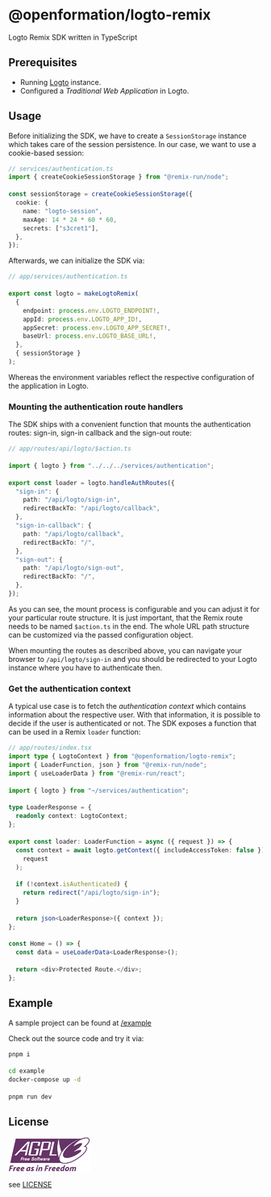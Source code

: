 # @openformation/logto-remix

Logto Remix SDK written in TypeScript

## Prerequisites

- Running [Logto](https://logto.io) instance.
- Configured a _Traditional Web Application_ in Logto.

## Usage

Before initializing the SDK, we have to create a `SessionStorage` instance which takes care of the session persistence. In our case, we want to use a cookie-based session:

```ts
// services/authentication.ts
import { createCookieSessionStorage } from "@remix-run/node";

const sessionStorage = createCookieSessionStorage({
  cookie: {
    name: "logto-session",
    maxAge: 14 * 24 * 60 * 60,
    secrets: ["s3cret1"],
  },
});
```

Afterwards, we can initialize the SDK via:

```ts
// app/services/authentication.ts

export const logto = makeLogtoRemix(
  {
    endpoint: process.env.LOGTO_ENDPOINT!,
    appId: process.env.LOGTO_APP_ID!,
    appSecret: process.env.LOGTO_APP_SECRET!,
    baseUrl: process.env.LOGTO_BASE_URL!,
  },
  { sessionStorage }
);
```

Whereas the environment variables reflect the respective configuration of the application in Logto.

### Mounting the authentication route handlers

The SDK ships with a convenient function that mounts the authentication routes: sign-in, sign-in callback and the sign-out route:

```ts
// app/routes/api/logto/$action.ts

import { logto } from "../../../services/authentication";

export const loader = logto.handleAuthRoutes({
  "sign-in": {
    path: "/api/logto/sign-in",
    redirectBackTo: "/api/logto/callback",
  },
  "sign-in-callback": {
    path: "/api/logto/callback",
    redirectBackTo: "/",
  },
  "sign-out": {
    path: "/api/logto/sign-out",
    redirectBackTo: "/",
  },
});
```

As you can see, the mount process is configurable and you can adjust it for your particular route structure. It is just important, that the Remix route needs to be named `$action.ts` in the end. The whole URL path structure can be customized via the passed configuration object.

When mounting the routes as described above, you can navigate your browser to `/api/logto/sign-in` and you should be redirected to your Logto instance where you have to authenticate then.

### Get the authentication context

A typical use case is to fetch the _authentication context_ which contains information about the respective user. With that information, it is possible to decide if the user is authenticated or not. The SDK exposes a function that can be used in a Remix `loader` function:

```ts
// app/routes/index.tsx
import type { LogtoContext } from "@openformation/logto-remix";
import { LoaderFunction, json } from "@remix-run/node";
import { useLoaderData } from "@remix-run/react";

import { logto } from "~/services/authentication";

type LoaderResponse = {
  readonly context: LogtoContext;
};

export const loader: LoaderFunction = async ({ request }) => {
  const context = await logto.getContext({ includeAccessToken: false })(
    request
  );

  if (!context.isAuthenticated) {
    return redirect("/api/logto/sign-in");
  }

  return json<LoaderResponse>({ context });
};

const Home = () => {
  const data = useLoaderData<LoaderResponse>();

  return <div>Protected Route.</div>;
};
```

## Example

A sample project can be found at [/example](https://github.com/openformation/logto-remix/tree/main/example)

Check out the source code and try it via:

```sh
pnpm i

cd example
docker-compose up -d

pnpm run dev
```

## License

![AGPLv3 Logo](./agplv3.png)

see [LICENSE](./LICENSE)
